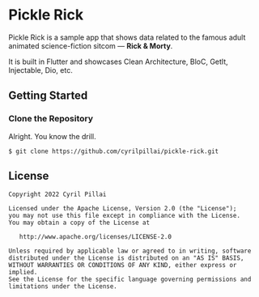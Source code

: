# Pickle Rick

Pickle Rick is a sample app that shows data related to the famous
adult animated science-fiction sitcom — **Rick & Morty**.

It is built in Flutter and showcases Clean Architecture, BloC, GetIt, Injectable, Dio, etc.

## Getting Started

### Clone the Repository

Alright. You know the drill.

```
$ git clone https://github.com/cyrilpillai/pickle-rick.git
```


## License
```
Copyright 2022 Cyril Pillai

Licensed under the Apache License, Version 2.0 (the "License");
you may not use this file except in compliance with the License.
You may obtain a copy of the License at

   http://www.apache.org/licenses/LICENSE-2.0

Unless required by applicable law or agreed to in writing, software
distributed under the License is distributed on an "AS IS" BASIS,
WITHOUT WARRANTIES OR CONDITIONS OF ANY KIND, either express or implied.
See the License for the specific language governing permissions and
limitations under the License.
